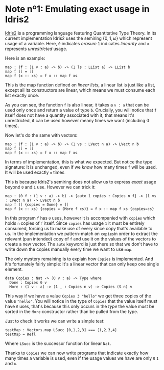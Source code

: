 # Note nº1: Emulating exact usage in Idris2


[Idris2][IDRIS2] is a programming language featuring Quantitative Type Theory. In its current implementation Idris2 uses the semiring $\{0, 1, \omega\}$ which represent usage of a variable. Here, `0` indicates _erasure_ `1` indicates _linearity_ and `ω` represents _unrestricted_ usage.

Here is an example:

```
map : (f : (1 v : a) -> b) -> (1 ls : LList a) -> LList b
map f [] = []
map f (x :: xs) = f x :: map f xs
```

This is the map function defined on _linear lists_, a linear list is just like a list, except all its constructors are linear, which means we must consume each list exactly once.

As you can see, the function `f` is also linear, it takes a `v : a` that can be used only once and return a value of type `b`. Crucially, you will notice that `f` itself does not have a quantity associated with it, that means it's unrestricted, it can be used however meany times we want (including 0 times).

Now let's do the same with vectors:

```
map : (f : (1 v : a) -> b) -> (1 vs : LVect n a) -> LVect n b
map f [] = []
map f (x :: xs) = f x :: map f xs
```

In terms of implementation, this is what we expected. But notice the type signature: It is unchanged, even if we _know_ how many times `f` will be used. It will be used exactly `n` times.

This is because Idris2's semiring does not allow us to express _exact_ usage beyond `0` and `1` use. However we can trick it:

```
map : (0 f : (1 v : a) -> b) -> {auto 1 copies : Copies n f} -> (1 vs : LVect n a) -> LVect n b
map f [] {copies = Done} = []
map f (x :: xs) {copies = (More f cs)} = f x :: map f xs {copies=cs}
```

In this program `f` has `0` uses, however it is accompanied with `copies` which holds `n` copies of `f` itself. Since `copies` has usage `1` it must be entirely consumed, forcing us to make use of every since copy that's available to us. In the implementation we pattern-match on `copies`in order to extract the relevant (pun intended) copy of `f` and use it on the values of the vectors to create a new vector. The `auto` keyword is just there so that we don't have to write down the copies manually every time we want to use `map`.

The only mystery remaining is to explain how `Copies` is implemented. And it's fortunately fairly simple: It's a linear vector that can only keep one single element.

```
data Copies : Nat -> (0 v : a) -> Type where
  Done : Copies 0 v
  More : (1 v : a) -> (1 _ : Copies n v) -> Copies (S n) v
```

This way if we have a value `Copies 3 "hello"` we get three copies of the value `"hello"`. You will notice in the type of `Copies` that the value itself must have `0` uses, that's because this only occurs in the _type_ the value must be sorted in the `More` constructor rather than be pulled from the type.

Just to check it works we can write a simple test:

```
testMap : Vectors.map LSucc [0,1,2,3] === [1,2,3,4]
testMap = Refl
```

Where `LSucc` is the successor function for linear `Nat`.

Thanks to `Copies` we can now write programs that indicate exactly how many times a variable is used, even if the usage values we have are only `0` `1` and `ω`.


[IDRIS2]: https://github.com/idris-lang/Idris2